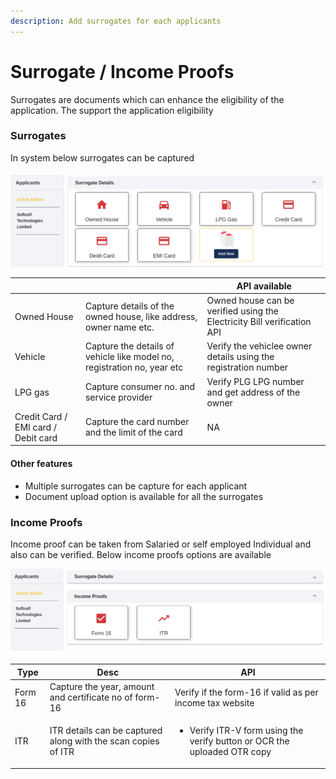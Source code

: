 ```yaml
---
description: Add surrogates for each applicants
---
```


# Surrogate / Income Proofs

Surrogates are documents which can enhance the eligibility of the application. The support the application eligibility

### Surrogates

In system below surrogates can be captured

![](<../../.gitbook/assets/image (254).png>)

|                                     |                                                                         | API available                                                           |
| ----------------------------------- | ----------------------------------------------------------------------- | ----------------------------------------------------------------------- |
| Owned House                         | Capture details of the owned house, like address, owner name etc.       | Owned house can be verified using the Electricity Bill verification API |
| Vehicle                             | Capture the details of vehicle like model no, registration no, year etc | Verify the vehiclee owner details using the registration number         |
| LPG gas                             | Capture consumer no. and service provider                               | Verify PLG LPG number and get address of the owner                      |
| Credit Card / EMI card / Debit card | Capture the card number and the limit of the card                       | NA                                                                      |

#### Other features

* Multiple surrogates can be capture for each applicant
* Document upload option is available for all the surrogates

### Income Proofs

Income proof can be taken from Salaried or self employed Individual and also can be verified. Below income proofs options are available

![](<../../.gitbook/assets/image (264).png>)

| Type    | Desc                                                          | API                                                                                      |
| ------- | ------------------------------------------------------------- | ---------------------------------------------------------------------------------------- |
| Form 16 | Capture the year, amount and certificate no of form-16        | Verify if the form-16 if valid as per income tax website                                 |
| ITR     | ITR details can be captured along with the scan copies of ITR | <ul><li>Verify ITR-V form using the verify button or OCR the uploaded OTR copy</li></ul> |

